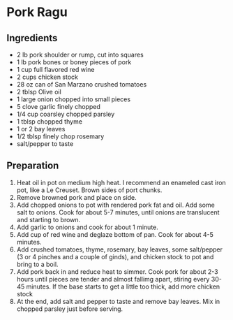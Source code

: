 # Pork Ragu

## Ingredients

* 2 lb pork shoulder or rump, cut into squares
* 1 lb pork bones or boney pieces of pork
* 1 cup full flavored red wine
* 2 cups chicken stock
* 28 oz can of San Marzano crushed tomatoes
* 2 tblsp Olive oil
* 1 large onion chopped into small pieces
* 5 clove garlic finely chopped
* 1/4 cup coarsley chopped parsley
* 1 tblsp chopped thyme
* 1 or 2 bay leaves
* 1/2 tblsp finely chop rosemary
* salt/pepper to taste

## Preparation

1. Heat oil in pot on medium high heat.  I recommend an enameled cast iron pot, like a Le Creuset.  Brown sides of port chunks.
1. Remove browned pork and place on side.
1. Add chopped onions to pot with rendered pork fat and oil. Add some salt to onions.  Cook for about 5-7 minutes, until onions are translucent and starting to brown.
1. Add garlic to onions and cook for about 1 minute.
1. Add cup of red wine and deglaze bottom of pan.  Cook for about 4-5 minutes.
1. Add crushed tomatoes, thyme, rosemary, bay leaves, some salt/pepper (3 or 4 pinches and a couple of ginds), and chicken stock to pot and bring to a boil.
1. Add pork back in and reduce heat to simmer.  Cook pork for about 2-3 hours until pieces are tender and almost fallimg apart, stiring every 30-45 minutes.  If the base starts to get a little too thick, add more chicken stock
1. At the end, add salt and pepper to taste and remove bay leaves.  Mix in chopped parsley just before serving.
